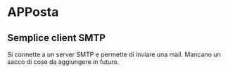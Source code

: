 # APPosta
## Semplice client SMTP
Si connette a un server SMTP e permette di inviare una mail.
Mancano un sacco di cose da aggiungere in futuro.
